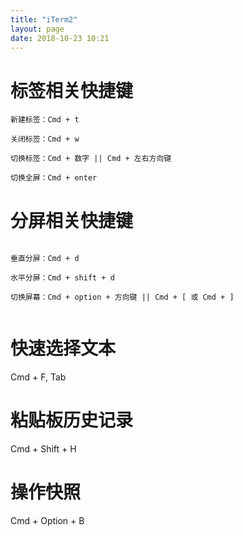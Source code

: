 ```yaml
---
title: "iTerm2"
layout: page
date: 2018-10-23 10:21
---
```


# 标签相关快捷键

```
新建标签：Cmd + t

关闭标签：Cmd + w

切换标签：Cmd + 数字 || Cmd + 左右方向键

切换全屏：Cmd + enter

```

# 分屏相关快捷键

```

垂直分屏：Cmd + d

水平分屏：Cmd + shift + d

切换屏幕：Cmd + option + 方向键 || Cmd + [ 或 Cmd + ]


```

# 快速选择文本

Cmd + F, Tab

# 粘贴板历史记录

Cmd + Shift + H

# 操作快照

Cmd + Option + B
